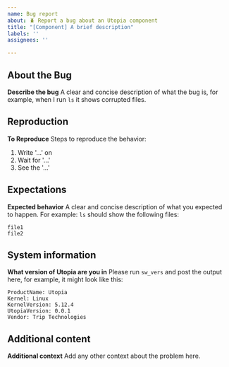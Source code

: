 ```yaml
---
name: Bug report
about: 🪲 Report a bug about an Utopia component
title: "[Component] A brief description"
labels: ''
assignees: ''

---
```


## About the Bug
**Describe the bug**
A clear and concise description of what the bug is, for example, when I run `ls` it shows corrupted files.

## Reproduction

**To Reproduce**
Steps to reproduce the behavior:
1. Write '...' on
2. Wait for '...' 
3. See the '...'

## Expectations
**Expected behavior**
A clear and concise description of what you expected to happen. 
For example: `ls` should show the following files:
```
file1
file2
```

## System information
**What version of Utopia are you in**
Please run `sw_vers` and post the output here, for example, it might look like this:

```
ProductName: Utopia
Kernel: Linux
KernelVersion: 5.12.4
UtopiaVersion: 0.0.1
Vendor: Trip Technologies
```

## Additional content

**Additional context**
Add any other context about the problem here.
